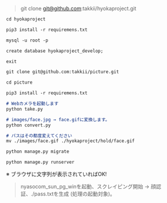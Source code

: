 > git clone git@github.com:takkii/hyokaproject.git

```markdown
cd hyokaproject

pip3 install -r requiremens.txt

mysql -u root -p

create database hyokaproject_develop;

exit

git clone git@github.com:takkii/picture.git

cd picture

pip3 install -r requiremens.txt

# Webカメラを起動します
python take.py

# images/face.jpg → face.gifに変換します。
python convert.py

# パスはその都度変えてください
mv ./images/face.gif ./hyokaproject/hold/face.gif

python manage.py migrate

python manage.py runserver
```

※ ブラウザに文字列が表示されていればOK!

> nyasocom_sun_pg_winを起動、スクレイピング開始 → 顔認証、./pass.txtを生成 (処理の起動対象)。

